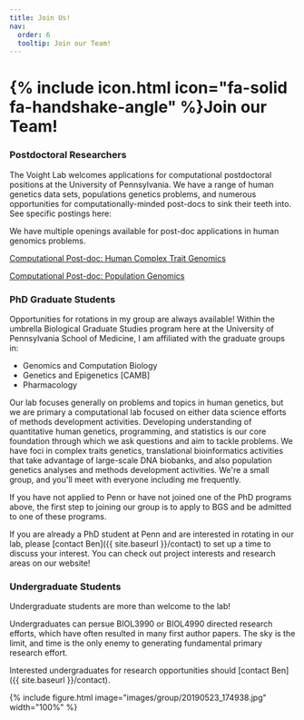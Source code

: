 ```yaml
---
title: Join Us!
nav:
  order: 6
  tooltip: Join our Team!
---
```


# {% include icon.html icon="fa-solid fa-handshake-angle" %}Join our Team!

### Postdoctoral Researchers

The Voight Lab welcomes applications for computational postdoctoral positions at the University of Pennsylvania. We have a range of human genetics data sets, populations genetics problems, and numerous opportunities for computationally-minded post-docs to sink their teeth into. See specific postings here:

We have multiple openings available for post-doc applications in human genomics problems.

[Computational Post-doc: Human Complex Trait Genomics](posts/PostDoc08_job_posting.pdf)


[Computational Post-doc: Population Genomics](posts/PostDoc07_job_posting.pdf)

### PhD Graduate Students

Opportunities for rotations in my group are always available! Within the umbrella Biological Graduate Studies program here at the University of Pennsylvania School of Medicine, I am affiliated with the graduate groups in:

- Genomics and Computation Biology 
- Genetics and Epigenetics [CAMB]
- Pharmacology

Our lab focuses generally on problems and topics in human genetics, but we are primary a computational lab focused on either data science efforts of methods development activities. Developing understanding of quantitative human genetics, programming, and statistics is our core foundation through which we ask questions and aim to tackle problems. We have foci in complex traits genetics, translational bioinformatics activities that take advantage of large-scale DNA biobanks, and also population genetics analyses and methods development activities. We're a small group, and you'll meet with everyone including me frequently. 

If you have not applied to Penn or have not joined one of the PhD programs above, the first step to joining our group is to apply to BGS and be admitted to one of these programs.

If you are already a PhD student at Penn and are interested in rotating in our lab, please [contact Ben]({{ site.baseurl }}/contact) to set up a time to discuss your interest. You can check out project interests and research areas on our website!

### Undergraduate Students

Undergraduate students are more than welcome to the lab!

Undergraduates can persue BIOL3990 or BIOL4990 directed research efforts, which have often resulted in many first author papers. The sky is the limit, and time is the only enemy to generating fundamental primary research effort. 

Interested undergraduates for research opportunities should [contact Ben]({{ site.baseurl }}/contact).

{% include figure.html image="images/group/20190523_174938.jpg" width="100%" %}




